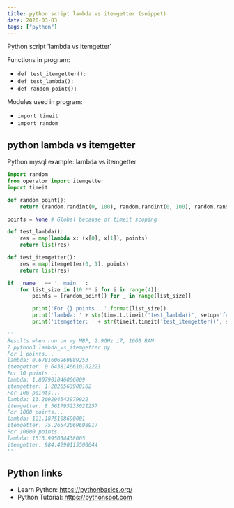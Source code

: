 ```yaml
---
title: python script lambda vs itemgetter (snippet)
date: 2020-03-03
tags: ["python"]
---
```

Python script 'lambda vs itemgetter'

Functions in program: 
* `def test_itemgetter():`
* `def test_lambda():`
* `def random_point():`

Modules used in program: 
* `import timeit`
* `import random`

## python lambda vs itemgetter

Python mysql example: lambda vs itemgetter

```python
import random
from operator import itemgetter
import timeit

def random_point():
    return (random.randint(0, 100), random.randint(0, 100), random.randint(0, 100))

points = None # Global because of timeit scoping

def test_lambda():
    res = map(lambda x: (x[0], x[1]), points)
    return list(res)

def test_itemgetter():
    res = map(itemgetter(0, 1), points)
    return list(res)

if __name__ == '__main__':
    for list_size in [10 ** i for i in range(4)]:
        points = [random_point() for _ in range(list_size)]

        print('For {} points...'.format(list_size))
        print('lambda: ' + str(timeit.timeit('test_lambda()', setup='from __main__ import random_point, test_lambda')))
        print('itemgetter: ' + str(timeit.timeit('test_itemgetter()', setup='from __main__ import test_lambda, test_itemgetter')))

'''
Results when run on my MBP, 2.9GHz i7, 16GB RAM:
? python3 lambda_vs_itemgetter.py
For 1 points...
lambda: 0.6781606969889253
itemgetter: 0.6438146610162221
For 10 points...
lambda: 1.807901046006009
itemgetter: 1.2826563900162
For 100 points...
lambda: 13.209294543979922
itemgetter: 8.561795233021257
For 1000 points...
lambda: 121.1875108690001
itemgetter: 75.26542069698917
For 10000 points...
lambda: 1513.995034438005
itemgetter: 984.4290115500044
'''

```

## Python links

- Learn Python: https://pythonbasics.org/
- Python Tutorial: https://pythonspot.com
